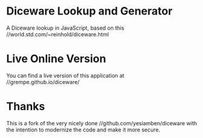# Diceware Lookup and Generator
A Diceware lookup in JavaScript, based on this //world.std.com/~reinhold/diceware.html

# Live Online Version
You can find a live version of this application at //grempe.github.io/diceware/

# Thanks
This is a fork of the very nicely done //github.com/yesiamben/diceware with
the intention to modernize the code and make it more secure.
